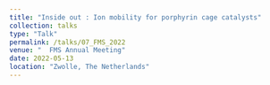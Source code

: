 ```yaml
---
title: "Inside out : Ion mobility for porphyrin cage catalysts"
collection: talks
type: "Talk"
permalink: /talks/07_FMS_2022
venue: "  FMS Annual Meeting"
date: 2022-05-13
location: "Zwolle, The Netherlands"
---
```



